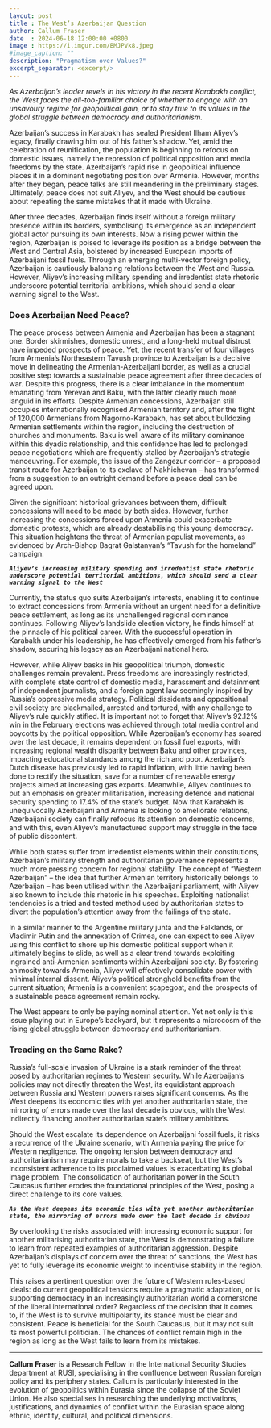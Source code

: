 ```yaml
---
layout: post
title : The West’s Azerbaijan Question
author: Callum Fraser
date  : 2024-06-18 12:00:00 +0800
image : https://i.imgur.com/BMJPVk8.jpeg
#image_caption: ""
description: "Pragmatism over Values?"
excerpt_separator: <excerpt/>
---
```


_As Azerbaijan’s leader revels in his victory in the recent Karabakh conflict, the West faces the all-too-familiar choice of whether to engage with an unsavoury regime for geopolitical gain, or to stay true to its values in the global struggle between democracy and authoritarianism._

<excerpt/>

Azerbaijan’s success in Karabakh has sealed President Ilham Aliyev’s legacy, finally drawing him out of his father’s shadow. Yet, amid the celebration of reunification, the population is beginning to refocus on domestic issues, namely the repression of political opposition and media freedoms by the state. Azerbaijan’s rapid rise in geopolitical influence places it in a dominant negotiating position over Armenia. However, months after they began, peace talks are still meandering in the preliminary stages. Ultimately, peace does not suit Aliyev, and the West should be cautious about repeating the same mistakes that it made with Ukraine.

After three decades, Azerbaijan finds itself without a foreign military presence within its borders, symbolising its emergence as an independent global actor pursuing its own interests. Now a rising power within the region, Azerbaijan is poised to leverage its position as a bridge between the West and Central Asia, bolstered by increased European imports of Azerbaijani fossil fuels. Through an emerging multi-vector foreign policy, Azerbaijan is cautiously balancing relations between the West and Russia. However, Aliyev’s increasing military spending and irredentist state rhetoric underscore potential territorial ambitions, which should send a clear warning signal to the West.


### Does Azerbaijan Need Peace?

The peace process between Armenia and Azerbaijan has been a stagnant one. Border skirmishes, domestic unrest, and a long-held mutual distrust have impeded prospects of peace. Yet, the recent transfer of four villages from Armenia’s Northeastern Tavush province to Azerbaijan is a decisive move in delineating the Armenian-Azerbaijani border, as well as a crucial positive step towards a sustainable peace agreement after three decades of war. Despite this progress, there is a clear imbalance in the momentum emanating from Yerevan and Baku, with the latter clearly much more languid in its efforts. Despite Armenian concessions, Azerbaijan still occupies internationally recognised Armenian territory and, after the flight of 120,000 Armenians from Nagorno-Karabakh, has set about bulldozing Armenian settlements within the region, including the destruction of churches and monuments. Baku is well aware of its military dominance within this dyadic relationship, and this confidence has led to prolonged peace negotiations which are frequently stalled by Azerbaijan’s strategic manoeuvring. For example, the issue of the Zangezur corridor – a proposed transit route for Azerbaijan to its exclave of Nakhichevan – has transformed from a suggestion to an outright demand before a peace deal can be agreed upon.

Given the significant historical grievances between them, difficult concessions will need to be made by both sides. However, further increasing the concessions forced upon Armenia could exacerbate domestic protests, which are already destabilising this young democracy. This situation heightens the threat of Armenian populist movements, as evidenced by Arch-Bishop Bagrat Galstanyan’s “Tavush for the homeland” campaign.

___`Aliyev’s increasing military spending and irredentist state rhetoric underscore potential territorial ambitions, which should send a clear warning signal to the West`___

Currently, the status quo suits Azerbaijan’s interests, enabling it to continue to extract concessions from Armenia without an urgent need for a definitive peace settlement, as long as its unchallenged regional dominance continues. Following Aliyev’s landslide election victory, he finds himself at the pinnacle of his political career. With the successful operation in Karabakh under his leadership, he has effectively emerged from his father’s shadow, securing his legacy as an Azerbaijani national hero.

However, while Aliyev basks in his geopolitical triumph, domestic challenges remain prevalent. Press freedoms are increasingly restricted, with complete state control of domestic media, harassment and detainment of independent journalists, and a foreign agent law seemingly inspired by Russia’s oppressive media strategy. Political dissidents and oppositional civil society are blackmailed, arrested and tortured, with any challenge to Aliyev’s rule quickly stifled. It is important not to forget that Aliyev’s 92.12% win in the February elections was achieved through total media control and boycotts by the political opposition. While Azerbaijan’s economy has soared over the last decade, it remains dependent on fossil fuel exports, with increasing regional wealth disparity between Baku and other provinces, impacting educational standards among the rich and poor. Azerbaijan’s Dutch disease has previously led to rapid inflation, with little having been done to rectify the situation, save for a number of renewable energy projects aimed at increasing gas exports. Meanwhile, Aliyev continues to put an emphasis on greater militarisation, increasing defence and national security spending to 17.4% of the state’s budget. Now that Karabakh is unequivocally Azerbaijani and Armenia is looking to ameliorate relations, Azerbaijani society can finally refocus its attention on domestic concerns, and with this, even Aliyev’s manufactured support may struggle in the face of public discontent.

While both states suffer from irredentist elements within their constitutions, Azerbaijan’s military strength and authoritarian governance represents a much more pressing concern for regional stability. The concept of “Western Azerbaijan” – the idea that further Armenian territory historically belongs to Azerbaijan – has been utilised within the Azerbaijani parliament, with Aliyev also known to include this rhetoric in his speeches. Exploiting nationalist tendencies is a tried and tested method used by authoritarian states to divert the population’s attention away from the failings of the state.

In a similar manner to the Argentine military junta and the Falklands, or Vladimir Putin and the annexation of Crimea, one can expect to see Aliyev using this conflict to shore up his domestic political support when it ultimately begins to slide, as well as a clear trend towards exploiting ingrained anti-Armenian sentiments within Azerbaijani society. By fostering animosity towards Armenia, Aliyev will effectively consolidate power with minimal internal dissent. Aliyev’s political stronghold benefits from the current situation; Armenia is a convenient scapegoat, and the prospects of a sustainable peace agreement remain rocky.

The West appears to only be paying nominal attention. Yet not only is this issue playing out in Europe’s backyard, but it represents a microcosm of the rising global struggle between democracy and authoritarianism.


### Treading on the Same Rake?

Russia’s full-scale invasion of Ukraine is a stark reminder of the threat posed by authoritarian regimes to Western security. While Azerbaijan’s policies may not directly threaten the West, its equidistant approach between Russia and Western powers raises significant concerns. As the West deepens its economic ties with yet another authoritarian state, the mirroring of errors made over the last decade is obvious, with the West indirectly financing another authoritarian state’s military ambitions.

Should the West escalate its dependence on Azerbaijani fossil fuels, it risks a recurrence of the Ukraine scenario, with Armenia paying the price for Western negligence. The ongoing tension between democracy and authoritarianism may require morals to take a backseat, but the West’s inconsistent adherence to its proclaimed values is exacerbating its global image problem. The consolidation of authoritarian power in the South Caucasus further erodes the foundational principles of the West, posing a direct challenge to its core values.

___`As the West deepens its economic ties with yet another authoritarian state, the mirroring of errors made over the last decade is obvious`___

By overlooking the risks associated with increasing economic support for another militarising authoritarian state, the West is demonstrating a failure to learn from repeated examples of authoritarian aggression. Despite Azerbaijan’s displays of concern over the threat of sanctions, the West has yet to fully leverage its economic weight to incentivise stability in the region.

This raises a pertinent question over the future of Western rules-based ideals: do current geopolitical tensions require a pragmatic adaptation, or is supporting democracy in an increasingly authoritarian world a cornerstone of the liberal international order? Regardless of the decision that it comes to, if the West is to survive multipolarity, its stance must be clear and consistent. Peace is beneficial for the South Caucasus, but it may not suit its most powerful politician. The chances of conflict remain high in the region as long as the West fails to learn from its mistakes.

---

__Callum Fraser__ is a Research Fellow in the International Security Studies department at RUSI, specialising in the confluence between Russian foreign policy and its periphery states. Callum is particularly interested in the evolution of geopolitics within Eurasia since the collapse of the Soviet Union. He also specialises in researching the underlying motivations, justifications, and dynamics of conflict within the Eurasian space along ethnic, identity, cultural, and political dimensions.
